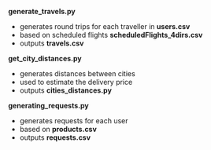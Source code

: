 **generate_travels.py**
- generates round trips for each traveller in **users.csv**
- based on scheduled flights **scheduledFlights_4dirs.csv**
- outputs **travels.csv**

**get_city_distances.py**
- generates distances between cities
- used to estimate the delivery price
- outputs **cities_distances.py**

**generating_requests.py**
- generates requests for each user
- based on **products.csv**
- outputs **requests.csv**
